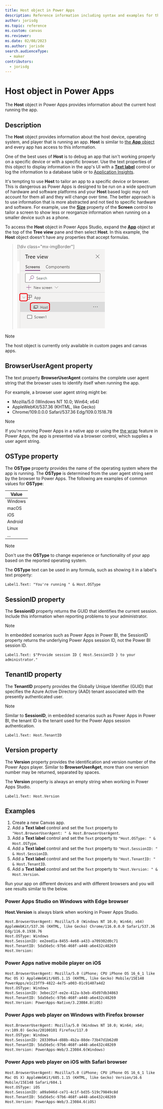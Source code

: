 ```yaml
---
title: Host object in Power Apps
description: Reference information including syntax and examples for the Host object in Power Apps.
author: jorisdg
ms.topic: reference
ms.custom: canvas
ms.reviewer: 
ms.date: 02/08/2023
ms.author: jorisde
search.audienceType: 
  - maker
contributors:
  - jorisdg
---
```

# Host object in Power Apps

The **Host** object in Power Apps provides information about the current host running the app.

## Description

The **Host** object provides information about the host device, operating system, and player that is running an app.  **Host** is similar to [the **App** object](object-app.md) and every app has access to this information.

One of the best uses of **Host** is to debug an app that isn't working properly on a specific device or with a specific browser.  Use the text properties of this object to display information in the app's UI with a [**Text label**](/power-apps/maker/canvas-apps/controls/control-text-box) control or log the information to a database table or to [Application Insights](/power-platform/admin/overview-integration-application-insights).

It's tempting to use **Host** to tailor an app to a specific device or browser.  This is dangerous as Power Apps is designed to be run on a wide spectrum of hardware and software platforms and your **Host** based logic may not account for them all and they will change over time.  The better approach is to use information that is more abstracted and not tied to specific hardware and software. For example, use the [**Size**](/power-apps/maker/canvas-apps/controls/control-screen#additional-properties) property of the **Screen** control to tailor a screen to show less or reorganize information when running on a smaller device such as a phone.

To access the **Host** object in Power Apps Studio, expand the [**App**](object-app.md) object at the top of the **Tree view** pane and then select **Host**. In this example, the **Host** object doesn't have any properties that accept formulas.

> [!div class="mx-imgBorder"]
> ![The Host object in the Tree view pane.](media/object-host/hostobject.png)

> [!NOTE]
> The host object is currently only available in custom pages and canvas apps.

## BrowserUserAgent property

The text property **BrowserUserAgent** contains the complete user agent string that the browser uses to identify itself when running the app.

For example, a browser user agent string might be:

- Mozilla/5.0 (Windows NT 10.0; Win64; x64) 
- AppleWebKit/537.36 (KHTML, like Gecko) 
- Chrome/109.0.0.0 Safari/537.36 Edg/109.0.1518.78

> [!NOTE]
> If you're running Power Apps in a native app or using the [the wrap](/power-apps/maker/common/wrap/wrap-how-to) feature in Power Apps, the app is presented via a browser control, which supplies a user agent string.

## OSType property

The **OSType** property provides the name of the operating system where the app is running. The **OSType** is determined from the user agent string sent by the browser to Power Apps. The following are examples of common values for **OSType**:

| Value |
| --- |
| Windows |
| macOS |
| iOS |
| Android |
| Linux |
| ... |

> [!NOTE]
> Don't use the **OSType** to change experience or functionality of your app based on the reported operating system.

The **OSType** text can be used in any formula, such as showing it in a label's text property:

```powerapps-dot
Label1.Text: "You're running " & Host.OSType
```

## SessionID property
The **SessionID** property returns the GUID that identifies the current session. Include this information when reporting problems to your administrator.

> [!NOTE]
> In embedded scenarios such as Power Apps in Power BI, the SessionID property returns the underlying Power Apps session ID, not the Power BI session ID.

```powerapps-dot
Label1.Text: $"Provide session ID { Host.SessionID } to your administrator."
```

## TenantID property

The **TenantID** property provides the Globally Unique Identifier (GUID) that specifies the Azure Active Directory (AAD) tenant associated with the presently authenticated user.

> [!NOTE]
> Similar to **SessionID**, in embedded scenarios such as Power Apps in Power BI, the tenant ID is the tenant used for the Power Apps session authentication.

```powerapps-dot
Label1.Text: Host.TenantID
```

## Version property

The **Version** property provides the identification and version number of the Power Apps player.  Similar to **BrowserUserAget**, more than one version number may be returned, separated by spaces.

The **Version** property is always an empty string when working in Power Apps Studio.

```powerapps-dot
Label1.Text: Host.Version
```

## Examples

1. Create a new Canvas app.
1. Add a **Text label** control and set the `Text` property to `"Host.BrowserUserAgent: " & Host.BrowserUserAgent`.
1. Add a **Text label** control and set the `Text` property to `"Host.OSType: " & Host.OSType`.
1. Add a **Text label** control and set the `Text` property to `"Host.SessionID: " & Host.SessionID`.
1. Add a **Text label** control and set the `Text` property to `"Host.TenantID: " & Host.TenantID`.
1. Add a **Text label** control and set the `Text` property to `"Host.Version: " & Host.Version`.

Run your app on different devices and with different browsers and you will see results similar to the below.

### Power Apps Studio on Windows with Edge browser

**Host.Version** is always blank when working in Power Apps Studio.

```
Host.BrowserUserAgent: Mozilla/5.0 (Windows NT 10.0; Win64; x64) AppleWebKit/537.36 (KHTML, like Gecko) Chrome/116.0.0.0 Safari/537.36 Edg/116.0.1938.76
Host.OSType: Windows
Host.SessionID: ee2eed1a-8455-4e68-a433-a709302d0c71
Host.TenantID: 5da56e5c-97b6-468f-a448-a6e432c48269
Host.Version: 
```

### Power Apps native mobile player on iOS

```
Host.BrowserUserAgent: Mozilla/5.0 (iPhone; CPU iPhone OS 16_6_1 like Mac OS X) AppleWebKit/605.1.15 (KHTML, like Gecko) Mobile/15E148 PowerApps/e1c23ff9-4822-4e75-a003-01c91407a4d2
Host.OSType: Windows
Host.SessionID: 3ebec22f-ee2e-412a-b3eb-45d97db34863
Host.TenantID: 5da56e5c-97b6-468f-a448-a6e432c48269
Host.Version: PowerApps-Native/3.23084.8(iOS)
```

### Power Apps web player on Windows with Firefox browser

```
Host.BrowserUserAgent: Mozilla/5.0 (Windows NT 10.0; Win64; x64; rv:109.0) Gecko/20100101 Firefox/117.0
Host.OSType: Windows
Host.SessionID: 283309a4-d88b-4b2a-88de-73b47d1b62d0
Host.TenantID: 5da56e5c-97b6-468f-a448-a6e432c48269
Host.Version: PowerApps-Web/3.23084.6(Windows)
```

### Power Apps web player on iOS with Safari browser

```
Host.BrowserUserAgent: Mozilla/5.0 (iPhone; CPU iPhone OS 16_6_1 like Mac OS X) AppleWebKit/605.1.15 (KHTML, like Gecko) Version/16.6 Mobile/15E148 Safari/604.1
Host.OSType: iOS
Host.SessionID: a09a946d-ce71-4c1f-bd35-519c79849c8d
Host.TenantID: 5da56e5c-97b6-468f-a448-a6e432c48269
Host.Version: PowerApps-Web/3.23084.6(iOS)
```
